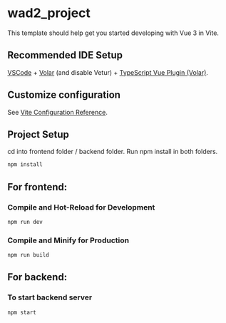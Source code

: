 # wad2_project

This template should help get you started developing with Vue 3 in Vite.

## Recommended IDE Setup

[VSCode](https://code.visualstudio.com/) + [Volar](https://marketplace.visualstudio.com/items?itemName=Vue.volar) (and disable Vetur) + [TypeScript Vue Plugin (Volar)](https://marketplace.visualstudio.com/items?itemName=Vue.vscode-typescript-vue-plugin).

## Customize configuration

See [Vite Configuration Reference](https://vitejs.dev/config/).

## Project Setup
cd into frontend folder / backend folder. Run npm install in both folders.

```sh
npm install
```

## For frontend:
### Compile and Hot-Reload for Development

```sh
npm run dev
```

### Compile and Minify for Production

```sh
npm run build
```

## For backend:
### To start backend server

```sh
npm start
```